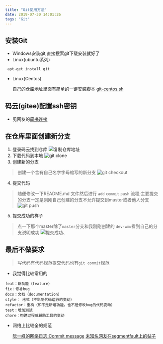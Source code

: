 ```yaml
---
title: "Git使用方法"
date: 2019-07-30 14:01:26
tags: "Git"
---
```

## 安装Git
- Windows安装git,直接搜索git下载安装就好了
- Linux(ubuntu系列)

```bash
 apt-get install git 
```
- Linux(Centos)

  自己的仓库地址里面有简单的一键安装脚本 [git-centos.sh](https://github.com/ilovcoding/shell)

## 码云(gitee)配置ssh密钥
- 见网友的[简书连接](https://www.jianshu.com/p/416ac815b2b1)

## 在仓库里面创建新分支
1.  登录码云找到仓库
![复制仓库地址](../../../../images/git-use-method/address.png)
2. 下载代码到本地
![git clone](../../../../images/git-use-method/gitclone.png)
3. 创建新的分支
> 创建一个含有自己名字字母缩写的新分支
![git checkout](../../../../images/git-use-method/gitcheckout.png)
4. 提交代码
> 随便修改一下README.md 文件然后进行 `add` `commit` `push` 流程;主要提交的分支一定是刚刚自己创建的分支不允许提交到master或者他人分支
![git push](../../../../images/git-use-method/push.png)
5. 提交成功的样子
> 点一下那个master除了`master`分支和我刚刚创建的 `dev-wmw`看到自己的分支说明成功
![提交成功](../../../../images/git-use-method/success.png)、

## 最后不做要求
> 写代码有代码规范提交代码也有`git commit`规范
- 我觉得比较常用的
```
feat：新功能（feature）
fix：修补bug
docs：文档（documentation）
style： 格式（不影响代码运行的变动）
refactor：重构（即不是新增功能，也不是修改bug的代码变动）
test：增加测试
chore：构建过程或辅助工具的变动
```
- 网络上比较全的规范

  [阮一峰的网络日志:Commit message](http://www.ruanyifeng.com/blog/2016/01/commit_message_change_log.html)
  [未知名网友在segmentfault上的帖子](https://segmentfault.com/a/1190000009048911)